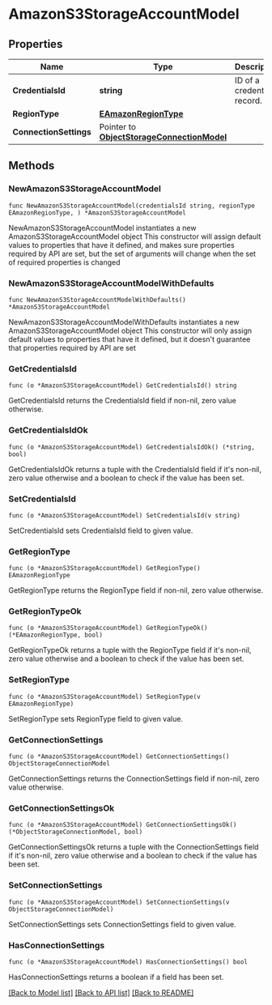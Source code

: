 # AmazonS3StorageAccountModel

## Properties

Name | Type | Description | Notes
------------ | ------------- | ------------- | -------------
**CredentialsId** | **string** | ID of a credentials record. | 
**RegionType** | [**EAmazonRegionType**](EAmazonRegionType.md) |  | 
**ConnectionSettings** | Pointer to [**ObjectStorageConnectionModel**](ObjectStorageConnectionModel.md) |  | [optional] 

## Methods

### NewAmazonS3StorageAccountModel

`func NewAmazonS3StorageAccountModel(credentialsId string, regionType EAmazonRegionType, ) *AmazonS3StorageAccountModel`

NewAmazonS3StorageAccountModel instantiates a new AmazonS3StorageAccountModel object
This constructor will assign default values to properties that have it defined,
and makes sure properties required by API are set, but the set of arguments
will change when the set of required properties is changed

### NewAmazonS3StorageAccountModelWithDefaults

`func NewAmazonS3StorageAccountModelWithDefaults() *AmazonS3StorageAccountModel`

NewAmazonS3StorageAccountModelWithDefaults instantiates a new AmazonS3StorageAccountModel object
This constructor will only assign default values to properties that have it defined,
but it doesn't guarantee that properties required by API are set

### GetCredentialsId

`func (o *AmazonS3StorageAccountModel) GetCredentialsId() string`

GetCredentialsId returns the CredentialsId field if non-nil, zero value otherwise.

### GetCredentialsIdOk

`func (o *AmazonS3StorageAccountModel) GetCredentialsIdOk() (*string, bool)`

GetCredentialsIdOk returns a tuple with the CredentialsId field if it's non-nil, zero value otherwise
and a boolean to check if the value has been set.

### SetCredentialsId

`func (o *AmazonS3StorageAccountModel) SetCredentialsId(v string)`

SetCredentialsId sets CredentialsId field to given value.


### GetRegionType

`func (o *AmazonS3StorageAccountModel) GetRegionType() EAmazonRegionType`

GetRegionType returns the RegionType field if non-nil, zero value otherwise.

### GetRegionTypeOk

`func (o *AmazonS3StorageAccountModel) GetRegionTypeOk() (*EAmazonRegionType, bool)`

GetRegionTypeOk returns a tuple with the RegionType field if it's non-nil, zero value otherwise
and a boolean to check if the value has been set.

### SetRegionType

`func (o *AmazonS3StorageAccountModel) SetRegionType(v EAmazonRegionType)`

SetRegionType sets RegionType field to given value.


### GetConnectionSettings

`func (o *AmazonS3StorageAccountModel) GetConnectionSettings() ObjectStorageConnectionModel`

GetConnectionSettings returns the ConnectionSettings field if non-nil, zero value otherwise.

### GetConnectionSettingsOk

`func (o *AmazonS3StorageAccountModel) GetConnectionSettingsOk() (*ObjectStorageConnectionModel, bool)`

GetConnectionSettingsOk returns a tuple with the ConnectionSettings field if it's non-nil, zero value otherwise
and a boolean to check if the value has been set.

### SetConnectionSettings

`func (o *AmazonS3StorageAccountModel) SetConnectionSettings(v ObjectStorageConnectionModel)`

SetConnectionSettings sets ConnectionSettings field to given value.

### HasConnectionSettings

`func (o *AmazonS3StorageAccountModel) HasConnectionSettings() bool`

HasConnectionSettings returns a boolean if a field has been set.


[[Back to Model list]](../README.md#documentation-for-models) [[Back to API list]](../README.md#documentation-for-api-endpoints) [[Back to README]](../README.md)


